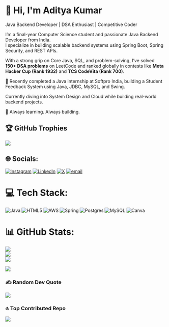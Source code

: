 # 👋 Hi, I'm Aditya Kumar
Java Backend Developer | DSA Enthusiast | Competitive Coder


I’m a final-year Computer Science student and passionate Java Backend Developer from India.  
I specialize in building scalable backend systems using Spring Boot, Spring Security, and REST APIs.

With a strong grip on Core Java, SQL, and problem-solving, I’ve solved **150+ DSA problems** on LeetCode and ranked globally in contests like **Meta Hacker Cup (Rank 1932)** and **TCS CodeVita (Rank 700)**.

🔧 Recently completed a Java internship at Softpro India, building a Student Feedback System using Java, JDBC, MySQL, and Swing.

Currently diving into System Design and Cloud while building real-world backend projects.

🚀 Always learning. Always building.

## 🏆 GitHub Trophies
![](https://github-profile-trophy.vercel.app/?username=igadityakumar&theme=radical&no-frame=false&no-bg=true&margin-w=4)

## 🌐 Socials:
[![Instagram](https://img.shields.io/badge/Instagram-%23E4405F.svg?logo=Instagram&logoColor=white)](https://instagram.com/ig_adityatiwari) [![LinkedIn](https://img.shields.io/badge/LinkedIn-%230077B5.svg?logo=linkedin&logoColor=white)](https://linkedin.com/in/https://www.linkedin.com/in/aditya-kumar-7834a9253/) [![X](https://img.shields.io/badge/X-black.svg?logo=X&logoColor=white)](https://x.com/ig_adityatiwari) [![email](https://img.shields.io/badge/Email-D14836?logo=gmail&logoColor=white)](mailto:adityakumar002624@gmail.com) 

# 💻 Tech Stack:
![Java](https://img.shields.io/badge/java-%23ED8B00.svg?style=for-the-badge&logo=openjdk&logoColor=white) ![HTML5](https://img.shields.io/badge/html5-%23E34F26.svg?style=for-the-badge&logo=html5&logoColor=white) ![AWS](https://img.shields.io/badge/AWS-%23FF9900.svg?style=for-the-badge&logo=amazon-aws&logoColor=white) ![Spring](https://img.shields.io/badge/spring-%236DB33F.svg?style=for-the-badge&logo=spring&logoColor=white) ![Postgres](https://img.shields.io/badge/postgres-%23316192.svg?style=for-the-badge&logo=postgresql&logoColor=white) ![MySQL](https://img.shields.io/badge/mysql-4479A1.svg?style=for-the-badge&logo=mysql&logoColor=white) ![Canva](https://img.shields.io/badge/Canva-%2300C4CC.svg?style=for-the-badge&logo=Canva&logoColor=white)
# 📊 GitHub Stats:
![](https://github-readme-stats.vercel.app/api?username=igadityakumar&theme=dark&hide_border=false&include_all_commits=true&count_private=false)<br/>
![](https://nirzak-streak-stats.vercel.app/?user=igadityakumar&theme=dark&hide_border=false)<br/>
![](https://github-readme-stats.vercel.app/api/top-langs/?username=igadityakumar&theme=dark&hide_border=false&include_all_commits=true&count_private=false&layout=compact)

![](https://leetcard.jacoblin.cool/igadityakumar?animation=false)
### ✍️ Random Dev Quote
![](https://quotes-github-readme.vercel.app/api?type=horizontal&theme=radical)

### 🔝 Top Contributed Repo
![](https://github-contributor-stats.vercel.app/api?username=igadityakumar&limit=5&theme=dark&combine_all_yearly_contributions=true)

<!-- Proudly created with GPRM ( https://gprm.itsvg.in ) -->
